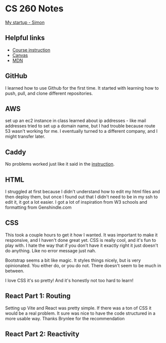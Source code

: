 # CS 260 Notes

[My startup - Simon](https://simon.cs260.click)

## Helpful links

- [Course instruction](https://github.com/webprogramming260)
- [Canvas](https://byu.instructure.com)
- [MDN](https://developer.mozilla.org)


## GitHub

I learned how to use Github for the first time. It started with learning how to push, pull, and clone different repositories.
## AWS

set up an ec2 instance in class
learned about ip addresses - like mail addresses
tried to set up a domain name, but I had trouble because route 53 wasn't working for me. I eventually turned to a different company, and I might transfer later.

## Caddy

No problems worked just like it said in the [instruction](https://github.com/webprogramming260/.github/blob/main/profile/webServers/https/https.md).

## HTML

I struggled at first because I didn't understand how to edit my html files and then deploy them, but once I found out that I didn't need to be in my ssh to edit it, it got a lot easier. I got a lot of inspiration from W3 schools and formatting from Genshindle.com

## CSS

This took a couple hours to get it how I wanted. It was important to make it responsive, and I haven't done great yet. CSS is really cool, and it's fun to play with. I hate the way that if you don't have it exactly right it just doesn't do anything. Like no error message just nah.

Bootstrap seems a bit like magic. It styles things nicely, but is very opinionated. You either do, or you do not. There doesn't seem to be much in between.

I love CSS it's so pretty! And it's honestly not too hard to learn!


## React Part 1: Routing

Setting up Vite and React was pretty simple. If there was a ton of CSS it would be a real problem. It sure was nice to have the code structured in a more usable way. Thanks Brynlee for the recommendation

## React Part 2: Reactivity


